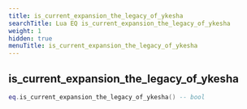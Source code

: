 ```yaml
---
title: is_current_expansion_the_legacy_of_ykesha
searchTitle: Lua EQ is_current_expansion_the_legacy_of_ykesha
weight: 1
hidden: true
menuTitle: is_current_expansion_the_legacy_of_ykesha
---
```

## is_current_expansion_the_legacy_of_ykesha
```lua
eq.is_current_expansion_the_legacy_of_ykesha() -- bool
```